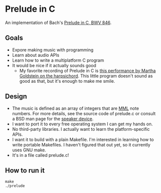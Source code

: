 # Prelude in C

An implementation of Bach's [Prelude in C, BWV
846](https://en.wikipedia.org/wiki/Prelude_and_Fugue_in_C_major,_BWV_846).

## Goals

* Expore making music with programming
* Learn about audio APIs
* Learn how to write a multiplatform C program
* It would be nice if it actually sounds good
  * My favorite recording of Prelude in C is
    [this performance by Martha Goldstein on the harpsichord](https://en.wikipedia.org/wiki/File:Johann_Sebastian_Bach_-_The_Well-tempered_Clavier_-_Book_1_-_02Epre_cmaj.ogg).
    This little program doesn't sound as good as that, but it's enough to make
    me smile.

## Design

* The music is defined as an array of integers that are
  [MML](https://en.wikipedia.org/wiki/Music_Macro_Language) note numbers. For
  more details, see the source code of prelude.c or consult a BSD man page for
  the [speaker device](https://www.freebsd.org/cgi/man.cgi?query=speaker&manpath=FreeBSD+12.1-RELEASE+and+Ports).
* I want to port it to every free operating system I can get my hands on.
* No third-party libraries. I actually want to learn the platform-specific
  APIs.
* I want it to build with a plain Makefile. I'm interested in learning how to
  write portable Makefiles. I haven't figured that out yet, so it currently
  uses GNU make.
* It's in a file called prelude.c!

## How to run it

    make
    ./prelude
